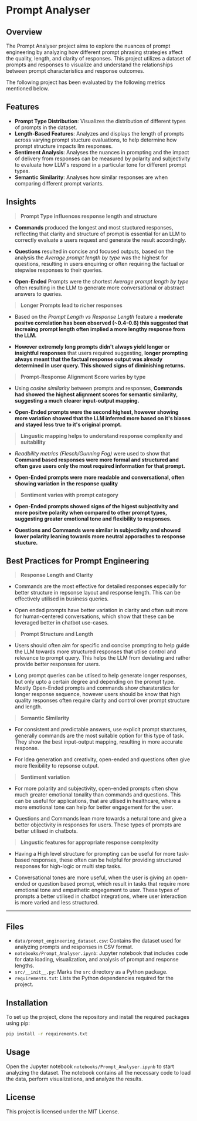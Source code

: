 # Prompt Analyser

## Overview
The Prompt Analyser project aims to explore the nuances of prompt engineering by analyzing how different prompt phrasing strategies affect the quality, length, and clarity of responses. This project utilizes a dataset of prompts and responses to visualize and understand the relationships between prompt characteristics and response outcomes.

The following project has been evaluated by the following metrics mentioned below.

## Features
- **Prompt Type Distribution**: Visualizes the distribution of different types of prompts in the dataset.
- **Length-Based Features**: Analyzes and displays the length of prompts across varying prompt stucture evaluations, to help determine how prompt structure impacts llm responses.
- **Sentiment Analysis**: Analyses the nuances in prompting and the impact of delivery from responses can be measured by polarity and subjectivity to evaluate how LLM's respond in a particular tone for different prompt types.
- **Semantic Similarity**: Analyses how similar responses are when comparing different prompt variants. 



## Insights

> **Prompt Type influences response length and structure**

 - **Commands** produced the longest and most stuctured responses, reflecting that clarity and structure of prompt is essential for an LLM to correctly evaluate a users request and generate the result accordingly.

 - **Questions** resulted in concise and focused outputs, based on the analysis the *Average prompt length by type* was the highest for questions, resulting in users enquiring or often requiring the factual or stepwise responses to their queries.

 - **Open-Ended** Prompts were the shortest *Average prompt length by type* often resulting in the LLM to generate more conversational or abstract answers to queries. 

 > **Longer Prompts lead to richer responses**

  - Based on the *Prompt Length vs Response Length* feature a **moderate positve correlation has been observed (~0.4-0.6) this suggested that increaing prompt length often implied a more lengthy response from the LLM.** 

  - **However extremely long prompts didn't always yield longer or insightful responses** that users required suggesting, **longer prompting always meant that the factual response output was already determined in user query. This showed signs of diminishing returns.**

  > **Prompt-Response Alignment Score varies by type**

   - Using *cosine similarity* between prompts and responses, **Commands had showed the highest alignment scores for semantic similarity, suggesting a much clearer input-output mapping.**

   - **Open-Ended prompts were the second highest, however showing more variation showed that the LLM inferred more based on it's biases and stayed less true to it's original prompt.**

> **Lingustic mapping helps to understand response complexity and suitability**

   - *Readbility metrics (Flesch/Gunning Fog)* were used to show that **Command based responses were more formal and structured and often gave users only the most required information for that prompt.**

   - **Open-Ended prompts were more readable and conversational, often showing variation in the response quality**

> **Sentiment varies with prompt category**

   - **Open-Ended prompts showed signs of the higest subjectivity and more positve polarity when compared to other prompt types, suggesting greater emotional tone and flexibility to responses.**

- **Questions and Commands were similar in subjectivity and showed lower polarity leaning towards more neutral apporaches to response stucture.**

## Best Practices for Prompt Engineering

> **Response Length and Clarity** 

 - Commands are the most effective for detailed responses especially for better structure in repsonse layout and response length. This can be effectively utilised in business queries.

 - Open ended prompts have better variation in clarity and often suit more for human-centered conversations, which show that these can be leveraged better in chatbot use-cases.

> **Prompt Structure and Length**

 - Users should often aim for specific and concise prompting to help guide the LLM towards more structured responses that utlise control and relevance to prompt query. This helps the LLM from deviating and rather provide better responses for users.

 - Long prompt queries can be utlised to help generate longer responses, but only upto a certain degree and depending on the prompt type. Mostly Open-Ended prompts and commands show charaterstics for longer response sequence, however users should be know that high quality responses often require clarity and control over prompt structure and length.

> **Semantic Similarity** 

 - For consistent and predictable answers, use explicit prompt sturctures, generally commands are the most suitable option for this type of task. They show the best input-output mapping, resulting in more accurate response.

- For Idea generation and creativity, open-ended and questions often give more flexibility to repsonse output. 

> **Sentiment variation**

 - For more polarity and subjectivity, open-ended prompts often show much greater emotional tonality than commands and questions. This can be useful for applications, that are utlised in healthcare, where a more emotional tone can help for better engagement for the user.

  - Questions and Commands lean more towards a netural tone and give a better objectivity in responses for users. These types of prompts are better utilised in chatbots.

> **Lingustic features for appropriate response complexity**

 - Having a High level structure for prompting can be useful for more task-based responses, these often can be helpful for providing structured responses for high-logic or multi step tasks.

 - Conversational tones are more useful, when the user is giving an open-ended or question based prompt, which result in tasks that require more emotional tone and empathetic engegement to user. These types of prompts a better utilised in chatbot integrations, where user interaction is more varied and less structured.


***

## Files
- `data/prompt_engineering_dataset.csv`: Contains the dataset used for analyzing prompts and responses in CSV format.
- `notebooks/Prompt_Analyser.ipynb`: Jupyter notebook that includes code for data loading, visualization, and analysis of prompt and response lengths.
- `src/__init__.py`: Marks the `src` directory as a Python package.
- `requirements.txt`: Lists the Python dependencies required for the project.

## Installation
To set up the project, clone the repository and install the required packages using pip:

```bash
pip install -r requirements.txt
```

## Usage
Open the Jupyter notebook `notebooks/Prompt_Analyser.ipynb` to start analyzing the dataset. The notebook contains all the necessary code to load the data, perform visualizations, and analyze the results.

## License
This project is licensed under the MIT License.
